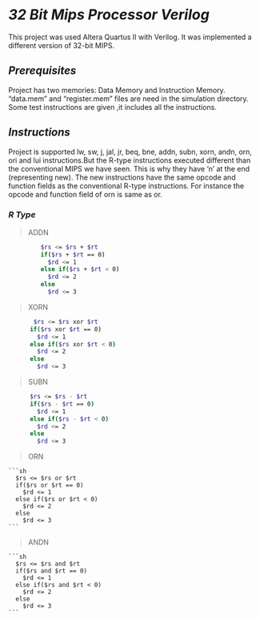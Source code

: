 # _32 Bit Mips Processor Verilog_

This project was used Altera Quartus II with Verilog. It was implemented a different version of 32-bit MIPS. 

## _Prerequisites_

Project has two memories: Data Memory and Instruction Memory. 
“data.mem” and “register.mem” files are need in the simulation directory. Some test instructions are given ,it includes all the instructions.

## _Instructions_

Project is supported lw, sw, j, jal, jr, beq, bne, addn, subn, xorn, andn, orn, ori and lui instructions.But the R-type instructions executed different than the conventional MIPS we have seen. This is why they have ‘n’ at the end (representing new). The new instructions have the same opcode and function fields as the conventional R-type instructions. For instance the opcode and function field of orn is same as or.

### _R Type_

   >ADDN
```sh
         $rs <= $rs + $rt 
         if($rs + $rt == 0) 
           $rd <= 1
         else if($rs + $rt < 0)
           $rd <= 2 
         else
           $rd <= 3
```
   >XORN

```sh
       $rs <= $rs xor $rt 
      if($rs xor $rt == 0)
        $rd <= 1
      else if($rs xor $rt < 0)
        $rd <= 2 
      else
        $rd <= 3
```   
   >SUBN

```sh
      $rs <= $rs - $rt 
      if($rs - $rt == 0) 
        $rd <= 1
      else if($rs - $rt < 0)
        $rd <= 2 
      else
        $rd <= 3
```
   >ORN

    ```sh
      $rs <= $rs or $rt 
      if($rs or $rt == 0)
        $rd <= 1 
      else if($rs or $rt < 0)
        $rd <= 2 
      else
        $rd <= 3
    ```
   >ANDN
    
    ```sh
      $rs <= $rs and $rt 
      if($rs and $rt == 0)
        $rd <= 1
      else if($rs and $rt < 0)
        $rd <= 2
      else
        $rd <= 3
    ```
      
